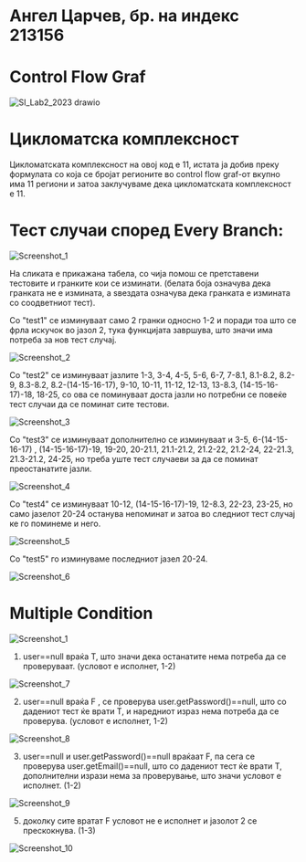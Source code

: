 # Ангел Царчев, бр. на индекс 213156

# Control Flow Graf

![SI_Lab2_2023 drawio](sliki/SI_Lab2_2023.drawio)


# Цикломатска комплексност

Цикломатската комплексност на овој код е 11, истата ја добив преку формулата со која се бројат регионите во control flow graf-от вкупно има 11 региони и затоа заклучуваме дека цикломатската комплексност е 11.

# Тест случаи според Every Branch:

![Screenshot_1](https://github.com/angelcarcev/SI_2023_lab2_213156/assets/127151007/8b047d7e-7303-413b-8e0a-f5711923dc1c)


На сликата е прикажана табела, со чија помош се претставени тестовите и гранките кои се изминати. (белата боја означува дека гранката не е измината, а ѕвездата означува дека гранката е измината со соодветниот тест).

Со "test1" се изминуваат само 2 гранки односно 1-2 и поради тоа што се фрла искучок во јазол 2, тука функцијата завршува, што значи има потреба за нов тест случај.

![Screenshot_2](https://github.com/angelcarcev/SI_2023_lab2_213156/assets/127151007/24615a26-9dc3-4afa-8cfa-22b535855e96)

Со "test2" се изминуваат јазлите 1-3, 3-4, 4-5, 5-6, 6-7, 7-8.1, 8.1-8.2, 8.2-9, 8.3-8.2, 8.2-(14-15-16-17), 9-10, 10-11, 11-12, 12-13, 13-8.3, (14-15-16-17)-18, 18-25, со ова се поминуваат доста јазли но потребни се повеќе тест случаи да се поминат сите тестови. 

![Screenshot_3](https://github.com/angelcarcev/SI_2023_lab2_213156/assets/127151007/2267b1a9-8664-4106-9868-19a60fb93506)

Со "test3" се изминуваат дополнително се изминуваат и 3-5, 6-(14-15-16-17) , (14-15-16-17)-19, 19-20, 20-21.1, 21.1-21.2, 21.2-22, 21.2-24, 22-21.3, 21.3-21.2, 24-25, но треба уште тест случаеви за да се поминат преостанатите јазли.

![Screenshot_4](https://github.com/angelcarcev/SI_2023_lab2_213156/assets/127151007/06664ecc-9251-4945-a883-4751ca26281b)

Со "test4" се изминуваат 10-12, (14-15-16-17)-19, 12-8.3, 22-23, 23-25, но само јазелот 20-24 останува непоминат и затоа во следниот тест случај ке го поминеме и него.

![Screenshot_5](https://github.com/angelcarcev/SI_2023_lab2_213156/assets/127151007/55fef08e-db0f-4d35-946e-cddb755a3848)

Со "test5" го изминуваме последниот јазел 20-24.

![Screenshot_6](https://github.com/angelcarcev/SI_2023_lab2_213156/assets/127151007/972c6546-60ff-421c-9b32-3e365aacbc68)

# Multiple Condition

![Screenshot_1](https://github.com/angelcarcev/SI_2023_lab2_213156/assets/127151007/51f1240b-7396-4156-b310-ea4659657248)

1. user==null враќа T, што значи дека останатите нема потреба да се проверуваат. (условот е исполнет, 1-2)

![Screenshot_7](https://github.com/angelcarcev/SI_2023_lab2_213156/assets/127151007/5bfca340-b7c5-465c-b7e2-1fab89b1de81)

2. user==null враќа F , се проверува user.getPassword()==null, што со дадениот тест ќе врати T, и наредниот израз нема потреба да се проверува. (условот е исполнет, 1-2)

![Screenshot_8](https://github.com/angelcarcev/SI_2023_lab2_213156/assets/127151007/87fd7865-1edc-4359-af64-2717ea156939)

3. user==null и user.getPassword()==null враќаат F, па сега се проверува user.getEmail()==null, што со дадениот тест ќе врати T, дополнителни изрази нема за проверување, што значи условот е исполнет. (1-2)

![Screenshot_9](https://github.com/angelcarcev/SI_2023_lab2_213156/assets/127151007/50030cb3-2ab2-44cd-943f-c99e5ff56a9f)

5. доколку сите вратат F условот не е исполнет и јазолот 2 се прескокнува. (1-3)

![Screenshot_10](https://github.com/angelcarcev/SI_2023_lab2_213156/assets/127151007/fb995c90-8304-4f90-b022-784e79997c96)
